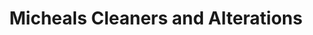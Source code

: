 ---
title: "Micheals Cleaners and Alterations"
url: /campbell/micheals-cleaners-and-alterations/
shop: laundry
---